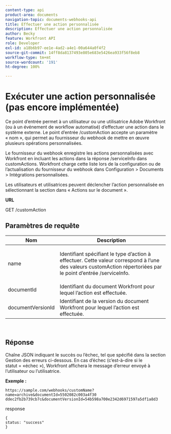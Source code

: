 ```yaml
---
content-type: api
product-area: documents
navigation-topic: documents-webhooks-api
title: Effectuer une action personnalisée
description: Effectuer une action personnalisée
author: Becky
feature: Workfront API
role: Developer
exl-id: a18b6b97-ee1e-4ad2-a4e1-00a644a0f4f2
source-git-commit: 14ff8da8137493e805e683e5426ea933f56f8eb8
workflow-type: tm+mt
source-wordcount: '191'
ht-degree: 100%

---
```



# Exécuter une action personnalisée (pas encore implémentée)

Ce point d’entrée permet à un utilisateur ou une utilisatrice Adobe Workfront (ou à un événement de workflow automatisé) d’effectuer une action dans le système externe. Le point d’entrée /customAction accepte un paramètre « nom », qui permet au fournisseur du webhook de mettre en œuvre plusieurs opérations personnalisées.

Le fournisseur du webhook enregistre les actions personnalisées avec Workfront en incluant les actions dans la réponse /serviceInfo dans customActions. Workfront charge cette liste lors de la configuration ou de l’actualisation du fournisseur du webhook dans Configuration > Documents > Intégrations personnalisées.

Les utilisateurs et utilisatrices peuvent déclencher l’action personnalisée en sélectionnant la section dans « Actions sur le document ».

**URL**

GET /customAction

## Paramètres de requête

<table style="table-layout:auto"> 
 <col> 
 <col> 
 <thead> 
  <tr> 
   <th>Nom</th> 
   <th>Description</th> 
  </tr> 
 </thead> 
 <tbody> 
  <tr> 
   <td> <p>name</p> </td> 
   <td> <p>Identifiant spécifiant le type d’action à effectuer. Cette valeur correspond à l’une des valeurs customAction répertoriées par le point d’entrée /serviceInfo.</p> </td> 
  </tr> 
  <tr> 
   <td>documentId</td> 
   <td>Identifiant du document Workfront pour lequel l’action est effectuée.</td> 
  </tr> 
  <tr> 
   <td>documentVersionId</td> 
   <td>Identifiant de la version du document Workfront pour lequel l’action est effectuée.</td> 
  </tr> 
 </tbody> 
</table>

 

## Réponse

Chaîne JSON indiquant le succès ou l’échec, tel que spécifié dans la section Gestion des erreurs ci-dessous. En cas d’échec (c’est-à-dire si le statut = «échec »), Workfront affichera le message d’erreur envoyé à l’utilisateur ou l’utilisatrice.

**Exemple :**

```
https://sample.com/webhooks/customName?name=archive&documentId=5502082c003a4f30 ddec2fb2b739cb7c&documentVersionId=54b598a700e2342d6971597a5df1a8d3
```

response

```
{
status: "success"
}
```

